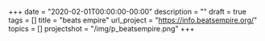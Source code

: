 +++
date = "2020-02-01T00:00:00-00:00"
description = ""
draft = true
tags = []
title = "beats empire"
url_project = "https://info.beatsempire.org/"
topics = []
projectshot = "/img/p_beatsempire.png"
+++
